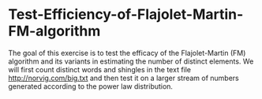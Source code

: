 # Test-Efficiency-of-Flajolet-Martin-FM-algorithm
The goal of this exercise is to test the efficacy of the Flajolet-Martin (FM) algorithm and its variants in estimating the number of distinct elements. We will first count distinct words and shingles in the text file http://norvig.com/big.txt and then test it on a larger stream of numbers generated according to the power law distribution.
